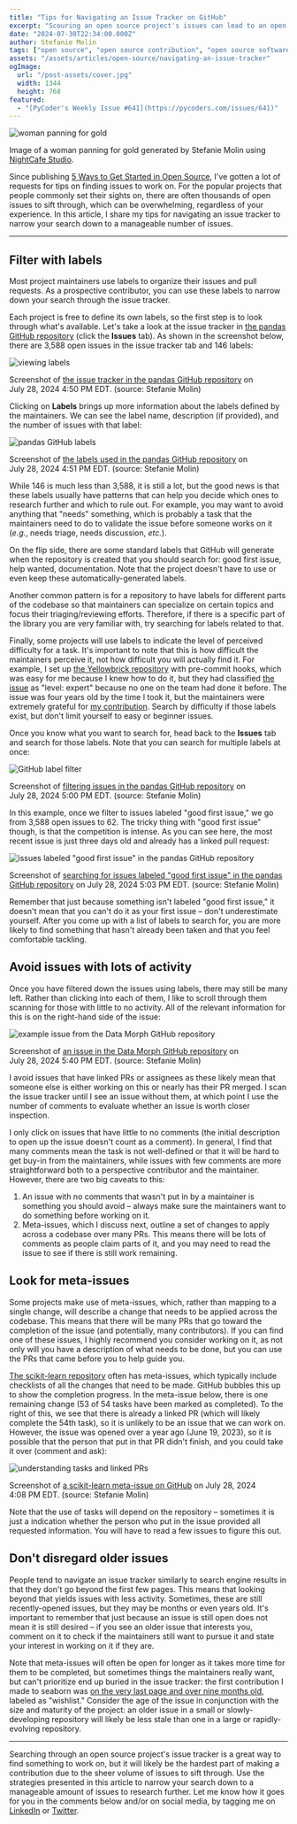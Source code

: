 ```yaml
---
title: "Tips for Navigating an Issue Tracker on GitHub"
excerpt: "Scouring an open source project's issues can lead to an open source contribution, but there is often an overwhelming amount of issues to sift through. In this article, I share my tips for navigating an open source project's issue tracker to find something to work on."
date: "2024-07-30T22:34:00.000Z"
author: Stefanie Molin
tags: ["open source", "open source contribution", "open source software"]
assets: "/assets/articles/open-source/navigating-an-issue-tracker"
ogImage:
  url: "/post-assets/cover.jpg"
  width: 1344
  height: 768
featured:
  - "[PyCoder's Weekly Issue #641](https://pycoders.com/issues/641)"
---
```


![woman panning for gold](/post-assets/cover.jpg)

<figcaption>

Image of a woman panning for gold generated by Stefanie Molin using [NightCafe Studio](https://creator.nightcafe.studio/?ru=2MN1aDPMECSkEmpzKUuMHvvxqlY2).

</figcaption>

Since publishing [5 Ways to Get Started in Open Source](/articles/open-source/5-ways-to-get-started-in-open-source/), I've gotten a lot of requests for tips on finding issues to work on. For the popular projects that people commonly set their sights on, there are often thousands of open issues to sift through, which can be overwhelming, regardless of your experience. In this article, I share my tips for navigating an issue tracker to narrow your search down to a manageable number of issues.

---

## Filter with labels

Most project maintainers use labels to organize their issues and pull requests. As a prospective contributor, you can use these labels to narrow down your search through the issue tracker.

Each project is free to define its own labels, so the first step is to look through what's available. Let's take a look at the issue tracker in [the pandas GitHub repository](https://github.com/pandas-dev/pandas/) (click the **Issues** tab). As shown in the screenshot below, there are 3,588 open issues in the issue tracker tab and 146 labels:

![viewing labels](/post-assets/find-labels.png)

<figcaption>

Screenshot of [the issue tracker in the pandas GitHub repository](https://github.com/pandas-dev/pandas/issues) on July&nbsp;28,&nbsp;2024 4:50&nbsp;PM&nbsp;EDT. (source:&nbsp;Stefanie Molin)

</figcaption>

Clicking on **Labels** brings up more information about the labels defined by the maintainers. We can see the label name, description (if provided), and the number of issues with that label:

![pandas GitHub labels](/post-assets/label-descriptions.png)

<figcaption>

Screenshot of [the labels used in the pandas GitHub repository](https://github.com/pandas-dev/pandas/labels) on July&nbsp;28,&nbsp;2024 4:51&nbsp;PM&nbsp;EDT. (source:&nbsp;Stefanie Molin)

</figcaption>

While 146 is much less than 3,588, it is still a lot, but the good news is that these labels usually have patterns that can help you decide which ones to research further and which to rule out. For example, you may want to avoid anything that "needs" something, which is probably a task that the maintainers need to do to validate the issue before someone works on it (*e.g.*, needs triage, needs discussion, *etc.*).

On the flip side, there are some standard labels that GitHub will generate when the repository is created that you should search for: good first issue, help wanted, documentation. Note that the project doesn't have to use or even keep these automatically-generated labels.

Another common pattern is for a repository to have labels for different parts of the codebase so that maintainers can specialize on certain topics and focus their triaging/reviewing efforts. Therefore, if there is a specific part of the library you are very familiar with, try searching for labels related to that.

Finally, some projects will use labels to indicate the level of perceived difficulty for a task. It's important to note that this is how difficult the maintainers perceive it, not how difficult you will actually find it. For example, I set up [the Yellowbrick repository](https://github.com/DistrictDataLabs/yellowbrick) with pre-commit hooks, which was easy for me because I knew how to do it, but they had classified [the issue](https://github.com/DistrictDataLabs/yellowbrick/issues/456) as "level: expert" because no one on the team had done it before. The issue was four years old by the time I took it, but the maintainers were extremely grateful for [my contribution](https://github.com/DistrictDataLabs/yellowbrick/pull/1269). Search by difficulty if those labels exist, but don't limit yourself to easy or beginner issues.

Once you know what you want to search for, head back to the **Issues** tab and search for those labels. Note that you can search for multiple labels at once:

![GitHub label filter](/post-assets/label-filter.png)

<figcaption>

Screenshot of [filtering issues in the pandas GitHub repository](https://github.com/pandas-dev/pandas/issues) on July&nbsp;28,&nbsp;2024 5:00&nbsp;PM&nbsp;EDT. (source:&nbsp;Stefanie Molin)

</figcaption>

In this example, once we filter to issues labeled "good first issue," we go from 3,588 open issues to 62. The tricky thing with "good first issue" though, is that the competition is intense. As you can see here, the most recent issue is just three days old and already has a linked pull request:

![issues labeled "good first issue" in the pandas GitHub repository](/post-assets/good-first-issue.png)

<figcaption>

Screenshot of [searching for issues labeled "good first issue" in the pandas GitHub repository](https://github.com/pandas-dev/pandas/issues?q=is%3Aopen+is%3Aissue+label%3A%22good+first+issue%22) on July&nbsp;28,&nbsp;2024 5:03&nbsp;PM&nbsp;EDT. (source:&nbsp;Stefanie Molin)

</figcaption>

Remember that just because something isn't labeled "good first issue," it doesn't mean that you can't do it as your first issue &ndash; don't underestimate yourself. After you come up with a list of labels to search for, you are more likely to find something that hasn't already been taken and that you feel comfortable tackling.

## Avoid issues with lots of activity

Once you have filtered down the issues using labels, there may still be many left. Rather than clicking into each of them, I like to scroll through them scanning for those with little to no activity. All of the relevant information for this is on the right-hand side of the issue:

![example issue from the Data Morph GitHub repository](/post-assets/issue-activity.png)

<figcaption>

Screenshot of [an issue in the Data Morph GitHub repository](https://github.com/stefmolin/data-morph/issues) on July&nbsp;28,&nbsp;2024 5:40&nbsp;PM&nbsp;EDT. (source:&nbsp;Stefanie Molin)

</figcaption>

I avoid issues that have linked PRs or assignees as these likely mean that someone else is either working on this or nearly has their PR merged. I scan the issue tracker until I see an issue without them, at which point I use the number of comments to evaluate whether an issue is worth closer inspection.

I only click on issues that have little to no comments (the initial description to open up the issue doesn't count as a comment). In general, I find that many comments mean the task is not well-defined or that it will be hard to get buy-in from the maintainers, while issues with few comments are more straightforward both to a perspective contributor and the maintainer. However, there are two big caveats to this:

1. An issue with no comments that wasn't put in by a maintainer is something you should avoid &ndash; always make sure the maintainers want to do something before working on it.
2. Meta-issues, which I discuss next, outline a set of changes to apply across a codebase over many PRs. This means there will be lots of comments as people claim parts of it, and you may need to read the issue to see if there is still work remaining.

## Look for meta-issues

Some projects make use of meta-issues, which, rather than mapping to a single change, will describe a change that needs to be applied across the codebase. This means that there will be many PRs that go toward the completion of the issue (and potentially, many contributors). If you can find one of these issues, I highly recommend you consider working on it, as not only will you have a description of what needs to be done, but you can use the PRs that came before you to help guide you.

[The scikit-learn repository](https://github.com/scikit-learn/scikit-learn) often has meta-issues, which typically include checklists of all the changes that need to be made. GitHub bubbles this up to show the completion progress. In the meta-issue below, there is one remaining change (53 of 54 tasks have been marked as completed). To the right of this, we see that there is already a linked PR (which will likely complete the 54th task), so it is unlikely to be an issue that we can work on. However, the issue was opened over a year ago (June 19, 2023), so it is possible that the person that put in that PR didn't finish, and you could take it over (comment and ask):

![understanding tasks and linked PRs](/post-assets/meta-issue-status.png)

<figcaption>

Screenshot of [a scikit-learn meta-issue on GitHub](https://github.com/scikit-learn/scikit-learn/issues?q=is%3Aopen+label%3A%22good+first+issue%22+label%3AMeta-issue) on July&nbsp;28,&nbsp;2024 4:08&nbsp;PM&nbsp;EDT. (source:&nbsp;Stefanie Molin)

</figcaption>

Note that the use of tasks will depend on the repository &ndash; sometimes it is just a indication whether the person who put in the issue provided all requested information. You will have to read a few issues to figure this out.

## Don't disregard older issues

People tend to navigate an issue tracker similarly to search engine results in that they don't go beyond the first few pages. This means that looking beyond that yields issues with less activity. Sometimes, these are still recently-opened issues, but they may be months or even years old. It's important to remember that just because an issue is still open does not mean it is still desired &ndash; if you see an older issue that interests you, comment on it to check if the maintainers still want to pursue it and state your interest in working on it if they are.

Note that meta-issues will often be open for longer as it takes more time for them to be completed, but sometimes things the maintainers really want, but can't prioritize end up buried in the issue tracker: the first contribution I made to seaborn was [on the very last page and over nine months old](https://github.com/mwaskom/seaborn/issues/2249), labeled as "wishlist." Consider the age of the issue in conjunction with the size and maturity of the project: an older issue in a small or slowly-developing repository will likely be less stale than one in a large or rapidly-evolving repository.

---

Searching through an open source project's issue tracker is a great way to find something to work on, but it will likely be the hardest part of making a contribution due to the sheer volume of issues to sift through. Use the strategies presented in this article to narrow your search down to a manageable amount of issues to research further. Let me know how it goes for you in the comments below and/or on social media, by tagging me on [LinkedIn](https://www.linkedin.com/in/stefanie-molin/) or [Twitter](https://twitter.com/StefanieMolin).
